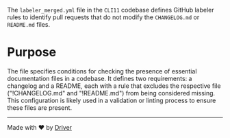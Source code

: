 <!--------------------------------------------------------------------------------->
<!-- IMPORTANT: This file is auto-generated by Driver (https://driver.ai). -------->
<!-- Manual edits may be overwritten on future commits. --------------------------->
<!--------------------------------------------------------------------------------->

The `labeler_merged.yml` file in the `CLI11` codebase defines GitHub labeler rules to identify pull requests that do not modify the `CHANGELOG.md` or `README.md` files.

# Purpose
The file specifies conditions for checking the presence of essential documentation files in a codebase. It defines two requirements: a changelog and a README, each with a rule that excludes the respective file ("!CHANGELOG.md" and "!README.md") from being considered missing. This configuration is likely used in a validation or linting process to ensure these files are present.

---
Made with ❤️ by [Driver](https://www.driver.ai/)
